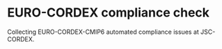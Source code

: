 # EURO-CORDEX compliance check

Collecting EURO-CORDEX-CMIP6 automated compliance issues at JSC-CORDEX.
